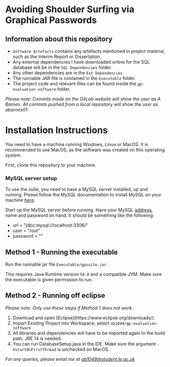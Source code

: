 # Avoiding Shoulder Surfing via Graphical Passwords

## Information about this repository

- <code>Software Artefacts</code> contains any artefacts mentioned in project material, such as the Interim Report or Dissertation.
- Any external dependencies I have downloaded online for the SQL database will be in the <code>SQL Dependencies</code> folder.
- Any other dependencies are in the <code>Ext Dependencies</code>
- The runnable JAR file is contained in the <code>Executable</code> folder.
- The project code and relevant files can be found inside the <code>gp-evaluation-software</code> folder.

_Please note: Commits made on the GitLab website will show the user as A Barnes. All commits pushed from a local repository will show the user as abarnes01._

# Installation Instructions

You need to have a machine running Windows, Linux or MacOS. It is recommended to use MacOS, as the software was created on this operating system.

First, clone this repository to your machine.

### MySQL server setup

To use the suite, you need to have a MySQL server installed, up and running. Please follow the MySQL documentation to install MySQL on your machine [here](https://dev.mysql.com/doc/refman/8.0/en/installing.html).

Start up the MySQL server before running. Have your MySQL [address](https://dev.mysql.com/doc/refman/8.0/en/installing.html), name and password on hand. It should be something like the following:
- url = "jdbc:mysql://localhost:3306/"
- user = "root"
- password = ""

## Method 1 - Running the executable

Run the runnable jar file <code>Executable/gpsuite.jar</code>. 

This requires Java Runtime version <code>58.0</code> and a compatible JVM. Make sure the executable is given permission to run.

## Method 2 - Running off eclipse

_Please note: Only use these steps if Method 1 does not work._

<ol>
  <li>Download and open [Eclipse](https://www.eclipse.org/downloads/).</li>
  <li>Import Existing Project into Workspace; select <code>ab1049/gp-evaluation-software</code></li>
  <li>All libraries and dependencies will have to be imported again to the build path. JRE 14 is needed.</li>
  <li>You can run DatabaseSetup.java in the IDE. Make sure the argument <code>-XstartOnFirstThread</code> is unchecked on MacOS.</li>
</ol>

_For any queries, please email me at [ab1049@student.le.ac.uk](ab1049@student.le.ac.uk)_
